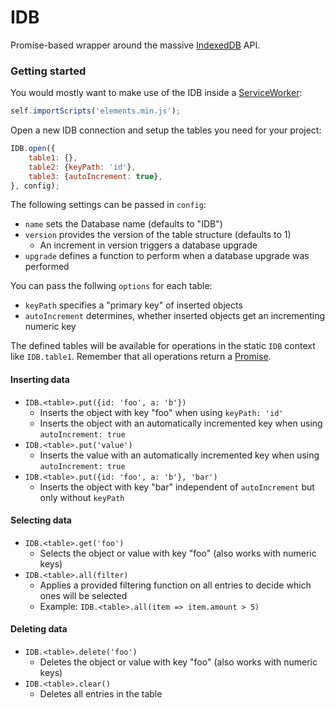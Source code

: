 # IDB
Promise-based wrapper around the massive [IndexedDB](https://developer.mozilla.org/de/docs/IndexedDB) API.

### Getting started
You would mostly want to make use of the IDB inside a [ServiceWorker](https://developers.google.com/web/fundamentals/primers/service-workers/):
```javascript
self.importScripts('elements.min.js');
```
Open a new IDB connection and setup the tables you need for your project:
```javascript
IDB.open({
	table1: {},
	table2: {keyPath: 'id'},
	table3: {autoIncrement: true},
}, config);
```
The following settings can be passed in `config`:
- `name` sets the Database name (defaults to "IDB")
- `version` provides the version of the table structure (defaults to 1)
  - An increment in version triggers a database upgrade
- `upgrade` defines a function to perform when a database upgrade was performed

You can pass the follwing `options` for each table:
- `keyPath` specifies a "primary key" of inserted objects
- `autoIncrement` determines, whether inserted objects get an incrementing numeric key

The defined tables will be available for operations in the static `IDB` context like `IDB.table1`. Remember that all operations return a [Promise](https://developer.mozilla.org/de/docs/Web/JavaScript/Reference/Global_Objects/Promise).

#### Inserting data
- `IDB.<table>.put({id: 'foo', a: 'b'})`
  - Inserts the object with key "foo" when using `keyPath: 'id'`
  - Inserts the object with an automatically incremented key when using `autoIncrement: true`
- `IDB.<table>.put('value')`
  - Inserts the value with an automatically incremented key when using `autoIncrement: true`
- `IDB.<table>.put({id: 'foo', a: 'b'}, 'bar')`
  - Inserts the object with key "bar" independent of `autoIncrement` but only without `keyPath`

#### Selecting data
- `IDB.<table>.get('foo')`
  - Selects the object or value with key "foo" (also works with numeric keys)
- `IDB.<table>.all(filter)`
  - Applies a provided filtering function on all entries to decide which ones will be selected
  - Example: `IDB.<table>.all(item => item.amount > 5)`

#### Deleting data
- `IDB.<table>.delete('foo')`
  - Deletes the object or value with key "foo" (also works with numeric keys)
- `IDB.<table>.clear()`
  - Deletes all entries in the table
